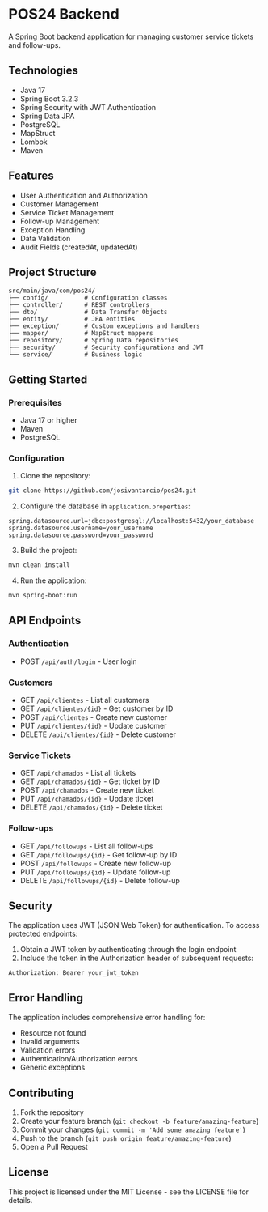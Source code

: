 # POS24 Backend

A Spring Boot backend application for managing customer service tickets and follow-ups.

## Technologies

- Java 17
- Spring Boot 3.2.3
- Spring Security with JWT Authentication
- Spring Data JPA
- PostgreSQL
- MapStruct
- Lombok
- Maven

## Features

- User Authentication and Authorization
- Customer Management
- Service Ticket Management
- Follow-up Management
- Exception Handling
- Data Validation
- Audit Fields (createdAt, updatedAt)

## Project Structure

```
src/main/java/com/pos24/
├── config/          # Configuration classes
├── controller/      # REST controllers
├── dto/             # Data Transfer Objects
├── entity/          # JPA entities
├── exception/       # Custom exceptions and handlers
├── mapper/          # MapStruct mappers
├── repository/      # Spring Data repositories
├── security/        # Security configurations and JWT
└── service/         # Business logic
```

## Getting Started

### Prerequisites

- Java 17 or higher
- Maven
- PostgreSQL

### Configuration

1. Clone the repository:
```bash
git clone https://github.com/josivantarcio/pos24.git
```

2. Configure the database in `application.properties`:
```properties
spring.datasource.url=jdbc:postgresql://localhost:5432/your_database
spring.datasource.username=your_username
spring.datasource.password=your_password
```

3. Build the project:
```bash
mvn clean install
```

4. Run the application:
```bash
mvn spring-boot:run
```

## API Endpoints

### Authentication
- POST `/api/auth/login` - User login

### Customers
- GET `/api/clientes` - List all customers
- GET `/api/clientes/{id}` - Get customer by ID
- POST `/api/clientes` - Create new customer
- PUT `/api/clientes/{id}` - Update customer
- DELETE `/api/clientes/{id}` - Delete customer

### Service Tickets
- GET `/api/chamados` - List all tickets
- GET `/api/chamados/{id}` - Get ticket by ID
- POST `/api/chamados` - Create new ticket
- PUT `/api/chamados/{id}` - Update ticket
- DELETE `/api/chamados/{id}` - Delete ticket

### Follow-ups
- GET `/api/followups` - List all follow-ups
- GET `/api/followups/{id}` - Get follow-up by ID
- POST `/api/followups` - Create new follow-up
- PUT `/api/followups/{id}` - Update follow-up
- DELETE `/api/followups/{id}` - Delete follow-up

## Security

The application uses JWT (JSON Web Token) for authentication. To access protected endpoints:

1. Obtain a JWT token by authenticating through the login endpoint
2. Include the token in the Authorization header of subsequent requests:
```
Authorization: Bearer your_jwt_token
```

## Error Handling

The application includes comprehensive error handling for:
- Resource not found
- Invalid arguments
- Validation errors
- Authentication/Authorization errors
- Generic exceptions

## Contributing

1. Fork the repository
2. Create your feature branch (`git checkout -b feature/amazing-feature`)
3. Commit your changes (`git commit -m 'Add some amazing feature'`)
4. Push to the branch (`git push origin feature/amazing-feature`)
5. Open a Pull Request

## License

This project is licensed under the MIT License - see the LICENSE file for details. 
